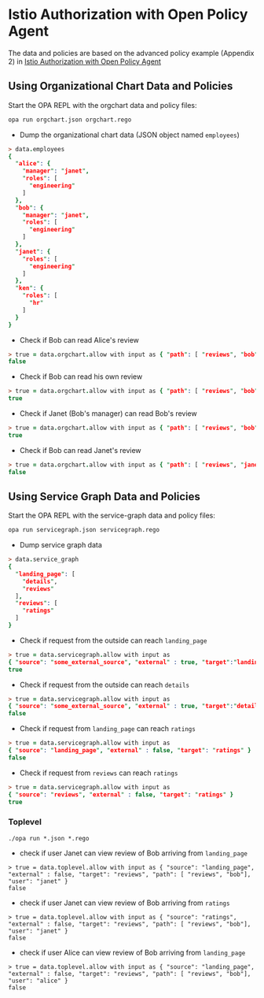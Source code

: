 # Istio Authorization with Open Policy Agent

The data and policies are based on the advanced policy example (Appendix 2) in [Istio Authorization with Open Policy Agent](https://docs.google.com/document/d/1U2XFmah7tYdmC5lWkk3D43VMAAQ0xkBatKmohf90ICA)

## Using Organizational Chart Data and Policies

Start the OPA REPL with the orgchart data and policy files:

```sh
opa run orgchart.json orgchart.rego
```

* Dump the organizational chart data (JSON object named `employees`)

```prolog
> data.employees
{
  "alice": {
    "manager": "janet",
    "roles": [
      "engineering"
    ]
  },
  "bob": {
    "manager": "janet",
    "roles": [
      "engineering"
    ]
  },
  "janet": {
    "roles": [
      "engineering"
    ]
  },
  "ken": {
    "roles": [
      "hr"
    ]
  }
}
```

* Check if Bob can read Alice's review

```prolog
> true = data.orgchart.allow with input as { "path": [ "reviews", "bob"], "user": "alice" }
false
```

* Check if Bob can read his own review

```prolog
> true = data.orgchart.allow with input as { "path": [ "reviews", "bob"], "user": "bob" }
true
```

* Check if Janet (Bob's manager) can read Bob's review

```prolog
> true = data.orgchart.allow with input as { "path": [ "reviews", "bob"], "user": "janet" }
true
```

* Check if Bob can read Janet's review

```prolog
> true = data.orgchart.allow with input as { "path": [ "reviews", "janet"], "user": "bob" }
false
```

## Using Service Graph Data and Policies

Start the OPA REPL with the service-graph data and policy files:

```sh
opa run servicegraph.json servicegraph.rego
```

* Dump service graph data

```prolog
> data.service_graph
{
  "landing_page": [
    "details",
    "reviews"
  ],
  "reviews": [
    "ratings"
  ]
}
```

* Check if request from the outside can reach `landing_page`

```prolog
> true = data.servicegraph.allow with input as
{ "source": "some_external_source", "external" : true, "target":"landing_page" }
true
```

* Check if request from the outside can reach `details`

```prolog
> true = data.servicegraph.allow with input as
{ "source": "some_external_source", "external" : true, "target":"details" }
false
```

* Check if request from `landing_page` can reach `ratings`

```prolog
> true = data.servicegraph.allow with input as
{ "source": "landing_page", "external" : false, "target": "ratings" }
false
```

* Check if request from `reviews` can reach `ratings`

```prolog
> true = data.servicegraph.allow with input as
{ "source": "reviews", "external" : false, "target": "ratings" }
true
```

### Toplevel
`./opa run *.json *.rego`

* check if user Janet can view review of Bob arriving from `landing_page`
```
> true = data.toplevel.allow with input as { "source": "landing_page", "external" : false, "target": "reviews", "path": [ "reviews", "bob"], "user": "janet" }
false
```
* check if user Janet can view review of Bob arriving from `ratings`
```
> true = data.toplevel.allow with input as { "source": "ratings", "external" : false, "target": "reviews", "path": [ "reviews", "bob"], "user": "janet" }
false
```
* check if user Alice can view review of Bob arriving from `landing_page`
```
> true = data.toplevel.allow with input as { "source": "landing_page", "external" : false, "target": "reviews", "path": [ "reviews", "bob"], "user": "alice" }
false
```
